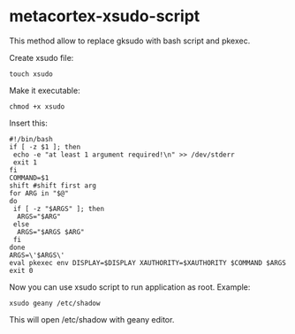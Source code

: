 # metacortex-xsudo-script

This method allow to replace gksudo with bash script and pkexec.

Create xsudo file:

    touch xsudo

Make it executable:

    chmod +x xsudo

Insert this:

    #!/bin/bash
    if [ -z $1 ]; then
     echo -e "at least 1 argument required!\n" >> /dev/stderr
     exit 1
    fi
    COMMAND=$1
    shift #shift first arg
    for ARG in "$@"
    do
     if [ -z "$ARGS" ]; then
      ARGS="$ARG"
     else
      ARGS="$ARGS $ARG"
     fi 
    done
    ARGS=\'$ARGS\'
    eval pkexec env DISPLAY=$DISPLAY XAUTHORITY=$XAUTHORITY $COMMAND $ARGS
    exit 0

Now you can use xsudo script to run application as root. Example:

    xsudo geany /etc/shadow

This will open /etc/shadow with geany editor.
